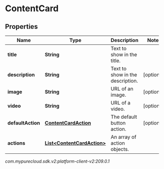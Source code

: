 # ContentCard


## Properties

| Name | Type | Description | Notes |
| ------------ | ------------- | ------------- | ------------- |
| **title** | **String** | Text to show in the title. |  |
| **description** | **String** | Text to show in the description. |  [optional] |
| **image** | **String** | URL of an image. |  [optional] |
| **video** | **String** | URL of a video. |  [optional] |
| **defaultAction** | [**ContentCardAction**](ContentCardAction) | The default button action. |  [optional] |
| **actions** | [**List&lt;ContentCardAction&gt;**](ContentCardAction) | An array of action objects. |  |




_com.mypurecloud.sdk.v2:platform-client-v2:209.0.1_
